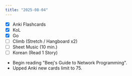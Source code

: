 ```yaml
---
title: "2025-08-04"
---
```


- [x] Anki Flashcards
- [x] KoL
- [x] Go
- [ ] Climb (Stretch / Hangboard x2)
- [ ] Sheet Music (10 min.)
- [ ] Korean (Read 1 Story)

* Begin reading "Beej's Guide to Network Programming".
* Upped Anki new cards limit to 75.